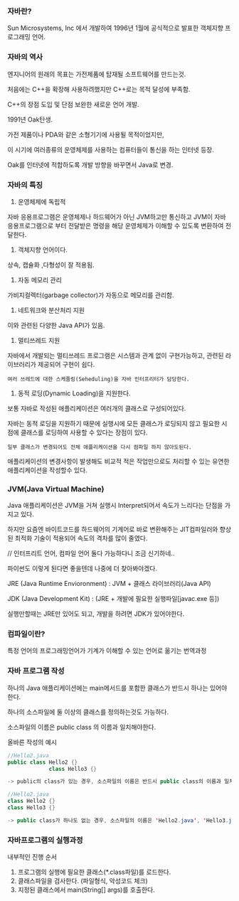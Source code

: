 ### 자바란?

Sun Microsystems, Inc 에서 개발하여 1996년 1월에 공식적으로 발표한 객체지향 프로그래밍 언어.

### 자바의 역사

엔지니어의 원래의 목표는 가전제품에 탑재될 소프트웨어를 만드는것.

처음에는 C++을 확장해 사용하려했지만 C++로는 목적 달성에 부족함.

C++의 장점 도입 및 단점 보완한 새로운 언어 개발.

1991년 Oak탄생.

가전 제품이나 PDA와 같은 소형기기에 사용될 목적이었지만,

이 시기에 여러종류의 운영체제를 사용하는 컴퓨터들이 통신을 하는 인터넷 등장.

Oak를 인터넷에 적합하도록 개발 방향을 바꾸면서 Java로 변경.

### 자바의 특징

1. 운영체제에 독립적

자바 응용프로그램은 운영체제나 하드웨어가 아닌 JVM하고만 통신하고 JVM이 자바 응용프로그램으로 부터 전달받은 명령을 해당 운영체제가 이해할 수 있도록 변환하여 전달한다.

1. 객체지향 언어이다.

상속, 캡슐화 ,다형성이 잘 적용됨.

1. 자동 메모리 관리

가비지컬렉터(garbage collector)가 자동으로 메모리를 관리함.

1. 네트워크와 분산처리 지원

이와 관련된 다양한 Java API가 있음.

1. 멀티쓰레드 지원

자바에서 개발되는 멀티쓰레드 프로그램은 시스템과 관계 없이 구현가능하고, 관련된 라이브러리가 제공되어 구현이 쉽다.

`여러 쓰레드에 대한 스케줄링(Seheduling)을 자바 인터프리터가 담당한다.`

1. 동적 로딩(Dynamic Loading)을 지원한다.

보통 자바로 작성된 애플리케이션은 여러개의 클래스로 구성되어있다.

자바는 동적 로딩을 지원하기 때문에 실행시에 모든 클래스가 로딩되지 않고 필요한 시점에 클래스를 로딩하여 사용할 수 있다는 장점이 있다.

`일부 클래스가 변경되어도 전체 애플리케이션을 다시 컴파일 하지 않아도된다.`

애플리케이션의 변경사항이 발생해도 비교적 적은 작업만으로도 처리할 수 있는 유연한 애플리케이션을 작성할수 있다.

### JVM(Java Virtual Machine)

Java 애플리케이션은 JVM을 거쳐 실행시 Interpret되어서 속도가 느리다는 단점을 가지고 있다.

하지만 요즘엔 바이트코드를 하드웨어의 기계어로 바로 변환해주는 JIT컴파일러와 향상된 최적화 기술이 적용되어 속도의 격차를 많이 줄였다.

// 인터프리트 언어, 컴파일 언어 둘다 가능하다니 조금 신기하네..

파이썬도 이렇게 된다면 좋을텐데 나중에 더 찾아봐야겠다.

JRE (Java Runtime Envioronment) : JVM + 클래스 라이브러리(Java API)

JDK (Java Development Kit) : (JRE + 개발에 필요한 실행파일[javac.exe 등])

실행만할때는 JRE만 있어도 되고, 개발을 하려면 JDK가 있어야한다.

### 컴파일이란?

특정 언어의 프로그래밍언어가 기계가 이해할 수 있는 언어로 옮기는 번역과정

### 자바 프로그램 작성

하나의 Java 애플리케이션에는 main메서드를 포함한 클래스가 반드시 하나는 있어야한다.

하나의 소스파일에 둘 이상의 클래스를 정의하는것도 가능하다.

소스파일의 이름은 public class 의 이름과 일치해야한다.

올바른 작성의 예시

```java
//Hello2.java
public class Hello2 {}
			 class Hello3 {}

-> public의 class가 있는 경우, 소스파일의 이름은 반드시 public class의 이름과 일치해야한다.
```

```java
//Hello2.java
class Hello2 {}
class Hello3 {}

-> public class가 하나도 없는 경우, 소스파일의 이름은 'Hello2.java', 'Hello3.java' 둘다 가능하다.
```

### 자바프로그램의 실행과정

내부적인 진행 순서

1. 프로그램의 실행에 필요한 클래스(*.class파일)를 로드한다.
2. 클래스파일을 검사한다. (파일형식, 악성코드 체크)
3. 지정된 클래스에서 main(String[] args)를 호출한다.
